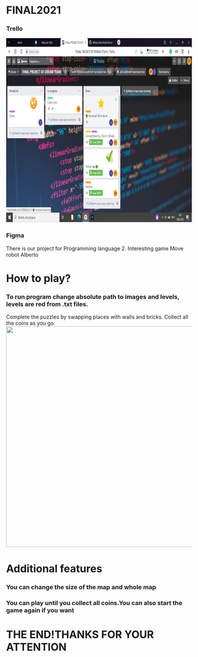 
# FINAL2021 
<h3>Trello</h3>
<img src="https://github.com/ilimski/Final2/blob/master/screenshot.jpg" width="900" height="500">
<link rel="https://trello.com/b/1wRgcZS5/final-project-of-dream-team">
<h3>Figma</h3>
<link rel="https://www.figma.com/file/oQAtU9eQCNGmyF1s9GFA3O/Untitled?node-id=0%3A1">
There is our project for Programming language 2.
Interesting game Move robot Alberto

<h1>How to play?</h1>
<h3>To run program change absolute path to images and levels, levels are red from .txt files.</h3>
Complete the puzzles by swapping places with walls and bricks. Collect all the coins  as you go.
<img src="https://github.com/amoursez/final/blob/main/screenshot.png" width="700" height="600">

<h1>Additional features</h1>

<h3>You can change the size of the map and whole map</h3>
<h3>You can play until you collect all coins.You can also start the game again if you want</h3>

 
<h1>THE END!THANKS FOR YOUR ATTENTION</h1>
